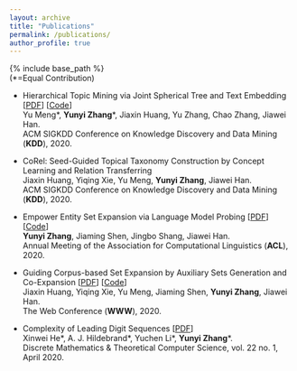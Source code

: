 ```yaml
---
layout: archive
title: "Publications"
permalink: /publications/
author_profile: true
---
```


{% include base_path %}  
(\*=Equal Contribution)

* Hierarchical Topic Mining via Joint Spherical Tree and Text Embedding
\[[PDF](https://arxiv.org/abs/2007.09536)\]
\[[Code](https://github.com/yumeng5/JoSH)\]  
Yu Meng\*, **Yunyi Zhang**\*, Jiaxin Huang, Yu Zhang, Chao Zhang, Jiawei Han.  
ACM SIGKDD Conference on Knowledge Discovery and Data Mining (**KDD**), 2020.

* CoRel: Seed-Guided Topical Taxonomy Construction by Concept Learning and Relation Transferring  
Jiaxin Huang, Yiqing Xie, Yu Meng, **Yunyi Zhang**, Jiawei Han.  
ACM SIGKDD Conference on Knowledge Discovery and Data Mining (**KDD**), 2020.

* Empower Entity Set Expansion via Language Model Probing
\[[PDF](https://arxiv.org/abs/2004.13897)\]
\[[Code](https://github.com/yzhan238/CGExpan)\]  
**Yunyi Zhang**, Jiaming Shen, Jingbo Shang, Jiawei Han.  
Annual Meeting of the Association for Computational Linguistics (**ACL**), 2020.

* Guiding Corpus-based Set Expansion by Auxiliary Sets Generation and Co-Expansion
\[[PDF](https://arxiv.org/abs/2001.10106)\]
\[[Code](https://github.com/teapot123/SetCoExpan)\]  
Jiaxin Huang, Yiqing Xie, Yu Meng, Jiaming Shen, **Yunyi Zhang**, Jiawei Han.  
The Web Conference (**WWW**), 2020.

* Complexity of Leading Digit Sequences
\[[PDF](https://arxiv.org/abs/1804.00221)\]  
Xinwei He\*, A. J. Hildebrand\*, Yuchen Li\*, **Yunyi Zhang**\*.  
Discrete Mathematics & Theoretical Computer Science, vol. 22 no. 1, April 2020.
